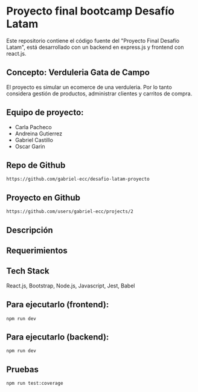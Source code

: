 # Proyecto final bootcamp Desafío Latam
Este repositorio contiene el código fuente del "Proyecto Final Desafío Latam", está desarrollado con un backend en express.js y frontend con react.js.

## Concepto: Verduleria Gata de Campo
El proyecto es simular un ecomerce de una verduleria. Por lo tanto considera gestión de productos, administrar clientes y carritos de compra.

## Equipo de proyecto:
- Carla Pacheco
- Andreina Gutierrez
- Gabriel Castillo
- Oscar Garin

## Repo de Github
```
https://github.com/gabriel-ecc/desafio-latam-proyecto
```

## Proyecto en Github
```
https://github.com/users/gabriel-ecc/projects/2
```

## Descripción


## Requerimientos



## Tech Stack
React.js, Bootstrap, Node.js, Javascript, Jest, Babel

## Para ejecutarlo (frontend):
```
npm run dev
```
## Para ejecutarlo (backend):
```
npm run dev
```
## Pruebas
```
npm run test:coverage
```

